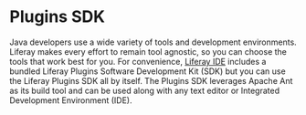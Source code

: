 # Plugins SDK [](id=plugins-sdk-lp-6-2-develop-tutorial)

Java developers use a wide variety of tools and development environments.
Liferay makes every effort to remain tool agnostic, so you can choose the tools
that work best for you. For convenience, 
[Liferay IDE](/tutorials/-/knowledge_base/liferay-ide-lp-6-2-develop-tutorial)
includes a bundled Liferay
Plugins Software Development Kit (SDK) but you can use the Liferay Plugins SDK
all by itself. The Plugins SDK leverages Apache Ant as its build tool and can be
used along with any text editor or Integrated Development Environment (IDE). 
